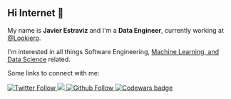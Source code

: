 ## Hi Internet 🖖

My name is **Javier Estraviz** and I'm a **Data Engineer**, currently working at [@Lookiero](https://lookiero.com/). 

I'm interested in all things Software Engineering, [Machine Learning, and Data Science](https://github.com/estraviz/data-science-roadmap) related.

Some links to connect with me:

<div>
  <a class="header-badge" target="_blank" href="https://twitter.com/estraviz">
      <img alt="Twitter Follow" src="https://img.shields.io/twitter/follow/estraviz?style=social">
  </a>
  <a class="header-badge" target="_blank" href="https://www.linkedin.com/in/javierestraviz/">
      <img src="https://img.shields.io/badge/style--5eba00.svg?label=LinkedIn&logo=linkedin&style=social">
  </a>
  <a class="header-badge" target="_blank" href="https://github.com/estraviz">
      <img alt="Github Follow" src="https://img.shields.io/github/followers/estraviz?label=follow&style=social">
  </a>
  <a class="header-badge" target="_blank" href="https://www.codewars.com/users/estraviz">
      <img alt="Codewars badge" src="https://www.codewars.com/users/estraviz/badges/micro">
  </a>
</div>
